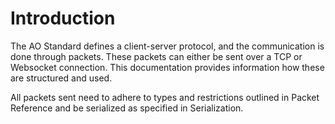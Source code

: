 # Introduction

The AO Standard defines a client-server protocol, and the communication is done through packets.
These packets can either be sent over a TCP or Websocket connection.
This documentation provides information how these are structured and used.

All packets sent need to adhere to types and restrictions outlined
in Packet Reference and be serialized as specified in Serialization.
